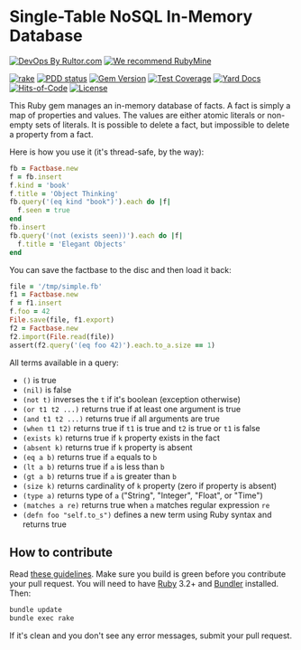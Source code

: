 # Single-Table NoSQL In-Memory Database

[![DevOps By Rultor.com](http://www.rultor.com/b/yegor256/factbase)](http://www.rultor.com/p/yegor256/factbase)
[![We recommend RubyMine](https://www.elegantobjects.org/rubymine.svg)](https://www.jetbrains.com/ruby/)

[![rake](https://github.com/yegor256/factbase/actions/workflows/rake.yml/badge.svg)](https://github.com/yegor256/factbase/actions/workflows/rake.yml)
[![PDD status](http://www.0pdd.com/svg?name=yegor256/factbase)](http://www.0pdd.com/p?name=yegor256/factbase)
[![Gem Version](https://badge.fury.io/rb/factbase.svg)](http://badge.fury.io/rb/factbase)
[![Test Coverage](https://img.shields.io/codecov/c/github/yegor256/factbase.svg)](https://codecov.io/github/yegor256/factbase?branch=master)
[![Yard Docs](http://img.shields.io/badge/yard-docs-blue.svg)](http://rubydoc.info/github/yegor256/factbase/master/frames)
[![Hits-of-Code](https://hitsofcode.com/github/yegor256/factbase)](https://hitsofcode.com/view/github/yegor256/factbase)
[![License](https://img.shields.io/badge/license-MIT-green.svg)](https://github.com/yegor256/factbase/blob/master/LICENSE.txt)

This Ruby gem manages an in-memory database of facts.
A fact is simply a map of properties and values.
The values are either atomic literals or non-empty sets of literals.
It is possible to delete a fact, but impossible to delete a property from a fact.

Here is how you use it (it's thread-safe, by the way):

```ruby
fb = Factbase.new
f = fb.insert
f.kind = 'book'
f.title = 'Object Thinking'
fb.query('(eq kind "book")').each do |f|
  f.seen = true
end
fb.insert
fb.query('(not (exists seen))').each do |f|
  f.title = 'Elegant Objects'
end
```

You can save the factbase to the disc and then load it back:

```ruby
file = '/tmp/simple.fb'
f1 = Factbase.new
f = f1.insert
f.foo = 42
File.save(file, f1.export)
f2 = Factbase.new
f2.import(File.read(file))
assert(f2.query('(eq foo 42)').each.to_a.size == 1)
```

All terms available in a query:

* `()` is true
* `(nil)` is false
* `(not t)` inverses the `t` if it's boolean (exception otherwise)
* `(or t1 t2 ...)` returns true if at least one argument is true
* `(and t1 t2 ...)` returns true if all arguments are true
* `(when t1 t2)` returns true if `t1` is true and `t2` is true or `t1` is false
* `(exists k)` returns true if `k` property exists in the fact
* `(absent k)` returns true if `k` property is absent
* `(eq a b)` returns true if `a` equals to `b`
* `(lt a b)` returns true if `a` is less than `b`
* `(gt a b)` returns true if `a` is greater than `b`
* `(size k)` returns cardinality of `k` property (zero if property is absent)
* `(type a)` returns type of `a` ("String", "Integer", "Float", or "Time")
* `(matches a re)` returns true when `a` matches regular expression `re`
* `(defn foo "self.to_s")` defines a new term using Ruby syntax and returns true

## How to contribute

Read [these guidelines](https://www.yegor256.com/2014/04/15/github-guidelines.html).
Make sure you build is green before you contribute
your pull request. You will need to have
[Ruby](https://www.ruby-lang.org/en/) 3.2+ and
[Bundler](https://bundler.io/) installed. Then:

```bash
bundle update
bundle exec rake
```

If it's clean and you don't see any error messages, submit your pull request.
